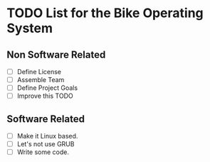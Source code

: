TODO List for the Bike Operating System
=======================================

Non Software Related
---------------------
- [ ] Define License
- [ ] Assemble Team
- [ ] Define Project Goals
- [ ] Improve this TODO

Software Related
----------------
- [ ] Make it Linux based.
- [ ] Let's not use GRUB
- [ ] Write some code.

